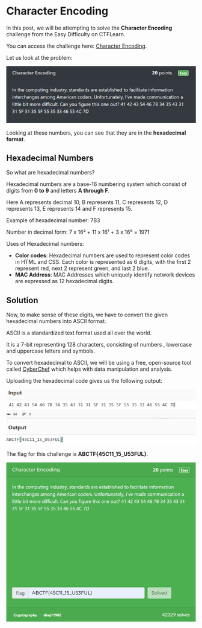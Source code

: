 # Character Encoding

In this post, we will be attempting to solve the **Character Encoding** challenge from the Easy Difficulty on CTFLearn.

You can access the challenge here: <a href="https://ctflearn.com/challenge/115">Character Encoding</a>.

Let us look at the problem:

<img src="Assets/CTF-1.png">

Looking at these numbers, you can see that they are in the **hexadecimal format**.

## Hexadecimal Numbers
So what are hexadecimal numbers?

Hexadecimal numbers are a base-16 numbering system which consist of digits from **0 to 9** and letters **A through F**.

Here A represents decimal 10, B represents 11, C represents 12, D represents 13, E represents 14 and F represents 15.

Example of hexadecimal number: 7B3

Number in decimal form: 7 x 16² + 11 x 16¹ + 3 x 16⁰ = 1971

Uses of Hexadecimal numbers:
* **Color codes**: Hexadecimal numbers are used to represent color codes in HTML and CSS. Each color is represented as 6 digits, with the first 2 represent red, next 2 represent green, and last 2 blue.
* **MAC Address**: MAC Addresses which uniquely identify network devices are expressed as 12 hexadecimal digits.

## Solution
Now, to make sense of these digits, we have to convert the given hexadecimal numbers into ASCII format.

ASCII is a standardized text format used all over the world.

It is a 7-bit representing 128 characters, consisting of numbers , lowercase and uppercase letters and symbols.

To convert hexadecimal to ASCII, we will be using a free, open-source tool called <a href="https://medium.com/r/?url=https%3A%2F%2Fgchq.github.io%2FCyberChef%2F">CyberChef</a> which helps with data manipulation and analysis.

Uploading the hexadecimal code gives us the following output:

<img src="Assets/CTF-2.png">

The flag for this challenge is **ABCTF{45C11_15_U53FUL}**.

<img src="Assets/CTF-3.png">
